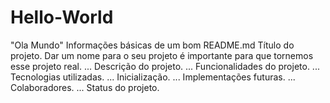 # Hello-World
"Ola Mundo"
Informações básicas de um bom README.md
Título do projeto. Dar um nome para o seu projeto é importante para que tornemos esse projeto real. ...
Descrição do projeto. ...
Funcionalidades do projeto. ...
Tecnologias utilizadas. ...
Inicialização. ...
Implementações futuras. ...
Colaboradores. ...
Status do projeto.
